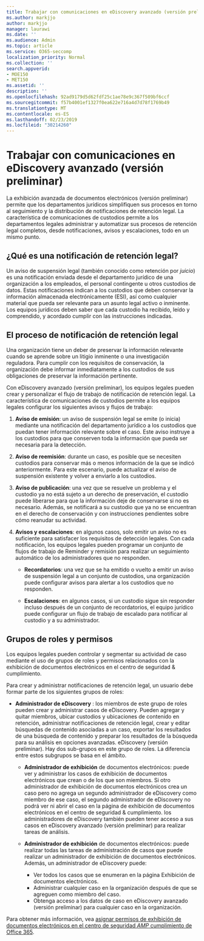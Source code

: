 ```yaml
---
title: Trabajar con comunicaciones en eDiscovery avanzado (versión preliminar)
ms.author: markjjo
author: markjjo
manager: laurawi
ms.date: ''
ms.audience: Admin
ms.topic: article
ms.service: O365-seccomp
localization_priority: Normal
ms.collection: ''
search.appverid:
- MOE150
- MET150
ms.assetid: ''
description: ''
ms.openlocfilehash: 92ad9179d5d62fdf25c1ae78e9c367f509bf6ccf
ms.sourcegitcommit: f57b4001ef1327f0ea622e716a4d7d78f1769b49
ms.translationtype: MT
ms.contentlocale: es-ES
ms.lasthandoff: 02/23/2019
ms.locfileid: "30214260"
---
```

# <a name="work-with-communications-in-advanced-ediscovery-preview"></a>Trabajar con comunicaciones en eDiscovery avanzado (versión preliminar)

La exhibición avanzada de documentos electrónicos (versión preliminar) permite que los departamentos jurídicos simplifiquen sus procesos en torno al seguimiento y la distribución de notificaciones de retención legal. La característica de comunicaciones de custodios permite a los departamentos legales administrar y automatizar sus procesos de retención legal completos, desde notificaciones, avisos y escalaciones, todo en un mismo punto.

## <a name="what-is-a-legal-hold-notification"></a>¿Qué es una notificación de retención legal?

Un aviso de suspensión legal (también conocido como retención por *juicio*) es una notificación enviada desde el departamento jurídico de una organización a los empleados, el personal contingente u otros custodios de datos. Estas notificaciones indican a los custodios que deben conservar la información almacenada electrónicamente (ESI), así como cualquier material que pueda ser relevante para un asunto legal activo o inminente. Los equipos jurídicos deben saber que cada custodio ha recibido, leído y comprendido, y acordado cumplir con las instrucciones indicadas.

## <a name="the-legal-hold-notification-process"></a>El proceso de notificación de retención legal

Una organización tiene un deber de preservar la información relevante cuando se aprende sobre un litigio inminente o una investigación reguladora. Para cumplir con los requisitos de conservación, la organización debe informar inmediatamente a los custodios de sus obligaciones de preservar la información pertinente. 

Con eDiscovery avanzado (versión preliminar), los equipos legales pueden crear y personalizar el flujo de trabajo de notificación de retención legal. La característica de comunicaciones de custodios permite a los equipos legales configurar los siguientes avisos y flujos de trabajo:

1. **Aviso de emisión**: un aviso de suspensión legal se emite (o inicia) mediante una notificación del departamento jurídico a los custodios que puedan tener información relevante sobre el caso. Este aviso instruye a los custodios para que conserven toda la información que pueda ser necesaria para la detección. 
   
2.  **Aviso de reemisión**: durante un caso, es posible que se necesiten custodios para conservar más o menos información de la que se indicó anteriormente. Para este escenario, puede actualizar el aviso de suspensión existente y volver a enviarlo a los custodios.

3.  **Aviso de publicación**: una vez que se resuelve un problema y el custodio ya no está sujeto a un derecho de preservación, el custodio puede liberarse para que la información deje de conservarse si no es necesario. Además, se notificará a su custodio que ya no se encuentran en el derecho de conservación y con instrucciones pendientes sobre cómo reanudar su actividad.

4. **Avisos y escalaciones**: en algunos casos, solo emitir un aviso no es suficiente para satisfacer los requisitos de detección legales. Con cada notificación, los equipos legales pueden programar un conjunto de flujos de trabajo de Reminder y remisión para realizar un seguimiento automático de los administradores que no responden.

    - **Recordatorios**: una vez que se ha emitido o vuelto a emitir un aviso de suspensión legal a un conjunto de custodios, una organización puede configurar avisos para alertar a los custodios que no responden. 

    - **Escalaciones**: en algunos casos, si un custodio sigue sin responder incluso después de un conjunto de recordatorios, el equipo jurídico puede configurar un flujo de trabajo de escalado para notificar al custodio y a su administrador.

## <a name="role-groups-and-permissions"></a>Grupos de roles y permisos 

Los equipos legales pueden controlar y segmentar su actividad de caso mediante el uso de grupos de roles y permisos relacionados con la exhibición de documentos electrónicos en el centro de seguridad & cumplimiento. 

Para crear y administrar notificaciones de retención legal, un usuario debe formar parte de los siguientes grupos de roles:

- **Administrador de eDiscovery** : los miembros de este grupo de roles pueden crear y administrar casos de eDiscovery. Pueden agregar y quitar miembros, ubicar custodios y ubicaciones de contenido en retención, administrar notificaciones de retención legal, crear y editar búsquedas de contenido asociadas a un caso, exportar los resultados de una búsqueda de contenido y preparar los resultados de la búsqueda para su análisis en opciones avanzadas. eDiscovery (versión preliminar). Hay dos sub-grupos en este grupo de roles. La diferencia entre estos subgrupos se basa en el ámbito.

  - **Administrador de exhibición** de documentos electrónicos: puede ver y administrar los casos de exhibición de documentos electrónicos que crean o de los que son miembros. Si otro administrador de exhibición de documentos electrónicos crea un caso pero no agrega un segundo administrador de eDiscovery como miembro de ese caso, el segundo administrador de eDiscovery no podrá ver ni abrir el caso en la página de exhibición de documentos electrónicos en el centro de seguridad & cumplimiento. los administradores de eDiscovery también pueden tener acceso a sus casos en eDiscovery avanzado (versión preliminar) para realizar tareas de análisis.

  - **Administrador de exhibición** de documentos electrónicos: puede realizar todas las tareas de administración de casos que puede realizar un administrador de exhibición de documentos electrónicos. Además, un administrador de eDiscovery puede:
    
    - Ver todos los casos que se enumeran en la página Exhibición de documentos electrónicos.
    - Administrar cualquier caso en la organización después de que se agreguen como miembro del caso.
    - Obtenga acceso a los datos de caso en eDiscovery avanzado (versión preliminar) para cualquier caso en la organización.

Para obtener más información, vea [asignar permisos de exhibición de documentos electrónicos en el centro de seguridad _AMP_ cumplimiento de Office 365](../assign-ediscovery-permissions.md).